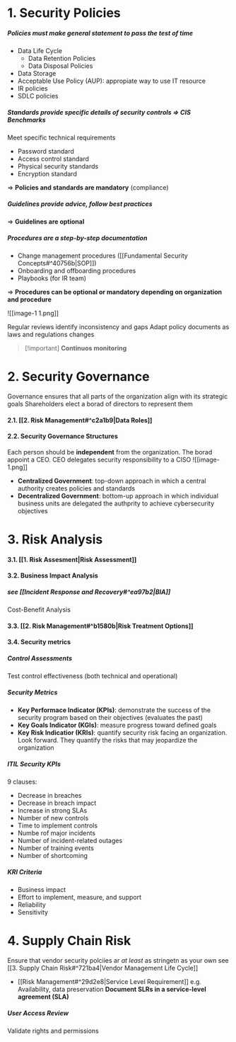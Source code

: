 # 1. Security Policies

##### Policies must make general statement to pass the test of time
 - Data Life Cycle
	 - Data Retention Policies
	 - Data Disposal Policies
- Data Storage
- Acceptable Use Policy (AUP): appropiate way to use IT resource
- IR policies
- SDLC policies
##### Standards provide specific details of security controls => CIS Benchmarks
Meet specific technical requirements
- Password standard
- Access control standard
- Physical security standards
- Encryption standard

=> **Policies and standards are mandatory** (compliance)
##### Guidelines provide advice, follow best practices

=> **Guidelines are optional**
##### Procedures are a step-by-step documentation
- Change management procedures ([[Fundamental Security Concepts#^40756b|SOP]])
- Onboarding and offboarding procedures
- Playbooks (for IR team)

=> **Procedures can be optional or mandatory depending on organization and procedure**

![[image-1 1.png]]

Regular reviews identify inconsistency and gaps
Adapt policy documents as laws and regulations changes

>[!important] **Continuos monitoring**
# 2. Security Governance

Governance ensures that all parts of the organization align with its strategic goals
Shareholders elect a borad of directors to represent them
#### 2.1. [[2. Risk Management#^c2a1b9|Data Roles]]
#### 2.2. Security Governance Structures
Each person should be **independent** from the organization. The borad appoint a CEO.
CEO delegates security responsibility to a CISO
![[image-1.png]]

- **Centralized Government**: top-down approach in which a central authority creates policies and standards
- **Decentralized Government**: bottom-up approach in which individual business units are delegated the authprity to achieve cybersecurity objectives
# 3. Risk Analysis
#### 3.1. [[1. Risk Assesment|Risk Assessment]]
#### 3.2. Business Impact Analysis

##### see [[Incident Response and Recovery#^ea97b2|BIA]]
Cost-Benefit Analysis
#### 3.3. [[2. Risk Management#^b1580b|Risk Treatment Options]]

#### 3.4. Security metrics
##### Control Assessments
Test control effectiveness (both technical and operational)

##### Security Metrics
- **Key Performace Indicator (KPIs)**: demonstrate the success of the security program based on their objectives (evaluates the past)
- **Key Goals Indicator (KGIs)**: measure progress toward defined goals
- **Key Risk Indicatior (KRIs)**: quantify security risk facing an organization. Look forward. They quantify the risks that may jeopardize the organization

##### ITIL Security KPIs
9 clauses:
- Decrease in breaches
- Decrease in breach impact
- Increase in strong SLAs
- Number of new controls
- Time to implement controls
- Numbe rof major incidents
- Number of incident-related outages
- Number of training events
- Number of shortcoming

##### KRI Criteria
- Business impact
- Effort to implement, measure, and support
- Reliability
- Sensitivity

# 4. Supply Chain Risk

Ensure that vendor security polciies ar *at least* as stringetn as your own 
see [[3. Supply Chain Risk#^721ba4|Vendor Management Life Cycle]]
- [[Risk Management#^29d2e8|Service Level Requirement]]
e.g. Availability, data preservation
**Document SLRs in a service-level agreement (SLA)**

##### User Access Review
Validate rights and permissions